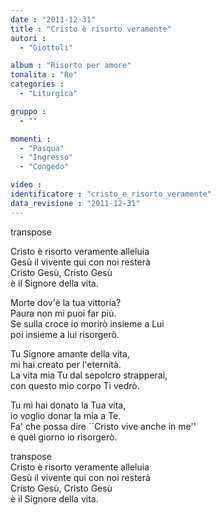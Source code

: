 ```yaml
---
date : "2011-12-31"
title : "Cristo è risorto veramente"
autori : 
  - "Giottoli"

album : "Risorto per amore"
tonalita : "Re"
categories : 
  - "Liturgica"

gruppo : 
  - ""

momenti : 
  - "Pasqua"
  - "Ingresso"
  - "Congedo"

video : 
identificatore : "cristo_e_risorto_veramente"
data_revisione : "2011-12-31"
---
```

  
transpose  
  
Cristo è risorto veramente alleluia  
Gesù il vivente qui con noi resterà   
Cristo Gesù, Cristo Gesù  
è il Signore della vita.  
  
  
Morte dov'è la tua vittoria?  
Paura non mi puoi far più.   
Se sulla croce io morirò insieme a Lui  
poi insieme a lui risorgerò.   
  
  
Tu Signore amante della vita,  
mi hai creato per l'eternità.   
La vita mia Tu dal sepolcro strapperai,  
con questo mio corpo Ti vedrò.   
  
  
Tu mi hai donato la Tua vita,  
io voglio donar la mia a Te.   
Fa' che possa dire ``Cristo vive anche in me''  
e quel giorno io risorgerò.  
  
  
transpose  
Cristo è risorto veramente alleluia  
Gesù il vivente qui con noi resterà   
Cristo Gesù, Cristo Gesù  
è il Signore della vita.   
  
  
  
